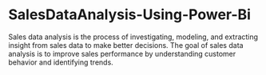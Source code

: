 # SalesDataAnalysis-Using-Power-Bi
Sales data analysis is the process of investigating, modeling, and extracting insight from sales data to make better decisions. The goal of sales data analysis is to improve sales performance by understanding customer behavior and identifying trends.
